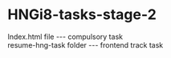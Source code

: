 # HNGi8-tasks-stage-2
Index.html file --- compulsory task <br />
resume-hng-task folder --- frontend track task

